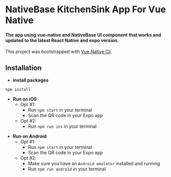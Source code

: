 # NativeBase KitchenSink App For Vue Native

#### The app using vue-native and NativeBase UI component that works and updated to the latest React Native and expo version.

This project was bootstrapped with [Vue Native Cli](https://github.com/GeekyAnts/vue-native-cli).

## Installation

* **install packages**

```
npm install
```

* **Run on iOS**
  * Opt #1:
    * Run `npm start` in your terminal
    * Scan the QR code in your Expo app
  * Opt #2:
    * Run `npm run ios` in your terminal

- **Run on Android**
  * Opt #1:
    * Run `npm start` in your terminal
    * Scan the QR code in your Expo app
  * Opt #2:
    * Make sure you have an `Android emulator` installed and running
    * Run `npm run android` in your terminal
